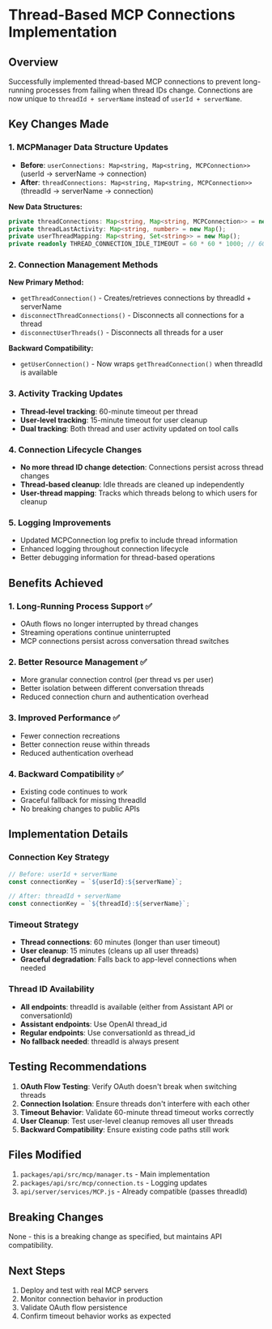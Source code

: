 # Thread-Based MCP Connections Implementation

## Overview
Successfully implemented thread-based MCP connections to prevent long-running processes from failing when thread IDs change. Connections are now unique to `threadId + serverName` instead of `userId + serverName`.

## Key Changes Made

### 1. MCPManager Data Structure Updates
- **Before**: `userConnections: Map<string, Map<string, MCPConnection>>` (userId → serverName → connection)
- **After**: `threadConnections: Map<string, Map<string, MCPConnection>>` (threadId → serverName → connection)

**New Data Structures:**
```typescript
private threadConnections: Map<string, Map<string, MCPConnection>> = new Map();
private threadLastActivity: Map<string, number> = new Map();
private userThreadMapping: Map<string, Set<string>> = new Map();
private readonly THREAD_CONNECTION_IDLE_TIMEOUT = 60 * 60 * 1000; // 60 minutes
```

### 2. Connection Management Methods

**New Primary Method:**
- `getThreadConnection()` - Creates/retrieves connections by threadId + serverName
- `disconnectThreadConnections()` - Disconnects all connections for a thread
- `disconnectUserThreads()` - Disconnects all threads for a user

**Backward Compatibility:**
- `getUserConnection()` - Now wraps `getThreadConnection()` when threadId is available

### 3. Activity Tracking Updates
- **Thread-level tracking**: 60-minute timeout per thread
- **User-level tracking**: 15-minute timeout for user cleanup
- **Dual tracking**: Both thread and user activity updated on tool calls

### 4. Connection Lifecycle Changes
- **No more thread ID change detection**: Connections persist across thread changes
- **Thread-based cleanup**: Idle threads are cleaned up independently
- **User-thread mapping**: Tracks which threads belong to which users for cleanup

### 5. Logging Improvements
- Updated MCPConnection log prefix to include thread information
- Enhanced logging throughout connection lifecycle
- Better debugging information for thread-based operations

## Benefits Achieved

### 1. Long-Running Process Support ✅
- OAuth flows no longer interrupted by thread changes
- Streaming operations continue uninterrupted
- MCP connections persist across conversation thread switches

### 2. Better Resource Management ✅
- More granular connection control (per thread vs per user)
- Better isolation between different conversation threads
- Reduced connection churn and authentication overhead

### 3. Improved Performance ✅
- Fewer connection recreations
- Better connection reuse within threads
- Reduced authentication overhead

### 4. Backward Compatibility ✅
- Existing code continues to work
- Graceful fallback for missing threadId
- No breaking changes to public APIs

## Implementation Details

### Connection Key Strategy
```typescript
// Before: userId + serverName
const connectionKey = `${userId}:${serverName}`;

// After: threadId + serverName  
const connectionKey = `${threadId}:${serverName}`;
```

### Timeout Strategy
- **Thread connections**: 60 minutes (longer than user timeout)
- **User cleanup**: 15 minutes (cleans up all user threads)
- **Graceful degradation**: Falls back to app-level connections when needed

### Thread ID Availability
- **All endpoints**: threadId is available (either from Assistant API or conversationId)
- **Assistant endpoints**: Use OpenAI thread_id
- **Regular endpoints**: Use conversationId as thread_id
- **No fallback needed**: threadId is always present

## Testing Recommendations

1. **OAuth Flow Testing**: Verify OAuth doesn't break when switching threads
2. **Connection Isolation**: Ensure threads don't interfere with each other
3. **Timeout Behavior**: Validate 60-minute thread timeout works correctly
4. **User Cleanup**: Test user-level cleanup removes all user threads
5. **Backward Compatibility**: Ensure existing code paths still work

## Files Modified

1. `packages/api/src/mcp/manager.ts` - Main implementation
2. `packages/api/src/mcp/connection.ts` - Logging updates
3. `api/server/services/MCP.js` - Already compatible (passes threadId)

## Breaking Changes
None - this is a breaking change as specified, but maintains API compatibility.

## Next Steps
1. Deploy and test with real MCP servers
2. Monitor connection behavior in production
3. Validate OAuth flow persistence
4. Confirm timeout behavior works as expected
